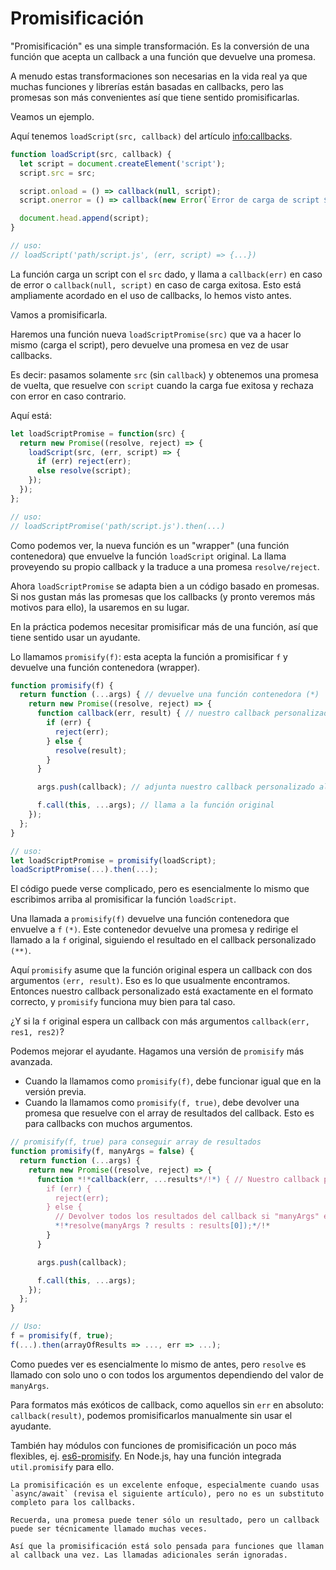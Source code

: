 # Promisificación

"Promisificación" es una simple transformación. Es la conversión de una función que acepta un callback a una función que devuelve una promesa.

A menudo estas transformaciones son necesarias en la vida real ya que muchas funciones y librerías están basadas en callbacks, pero las promesas son más convenientes así que tiene sentido promisificarlas.

Veamos un ejemplo.

Aquí tenemos `loadScript(src, callback)` del artículo <info:callbacks>.

```js run
function loadScript(src, callback) {
  let script = document.createElement('script');
  script.src = src;

  script.onload = () => callback(null, script);
  script.onerror = () => callback(new Error(`Error de carga de script ${src}`));

  document.head.append(script);
}

// uso:
// loadScript('path/script.js', (err, script) => {...})
```

La función carga un script con el `src` dado, y llama a `callback(err)` en caso de error o `callback(null, script)` en caso de carga exitosa. Esto está ampliamente acordado en el uso de callbacks, lo hemos visto antes.

Vamos a promisificarla. 

Haremos una función nueva `loadScriptPromise(src)` que va a hacer lo mismo (carga el script), pero devuelve una promesa en vez de usar callbacks.

Es decir: pasamos solamente `src` (sin `callback`) y obtenemos una promesa de vuelta, que resuelve con `script` cuando la carga fue exitosa y rechaza con error en caso contrario.

Aquí está:
```js
let loadScriptPromise = function(src) {
  return new Promise((resolve, reject) => {
    loadScript(src, (err, script) => {
      if (err) reject(err);
      else resolve(script);
    });
  });
};

// uso:
// loadScriptPromise('path/script.js').then(...)
```

Como podemos ver, la nueva función es un "wrapper" (una función contenedora) que envuelve la función `loadScript` original. La llama proveyendo su propio callback y la traduce a una promesa `resolve/reject`.

Ahora `loadScriptPromise` se adapta bien a un código basado en promesas. Si nos gustan más las promesas que los callbacks (y pronto veremos más motivos para ello), la usaremos en su lugar.

En la práctica podemos necesitar promisificar más de una función, así que tiene sentido usar un ayudante.

Lo llamamos `promisify(f)`: esta acepta la función a promisificar `f` y devuelve una función contenedora (wrapper).

```js
function promisify(f) {
  return function (...args) { // devuelve una función contenedora (*)
    return new Promise((resolve, reject) => {
      function callback(err, result) { // nuestro callback personalizado para f (**)
        if (err) {
          reject(err);
        } else {
          resolve(result);
        }
      }

      args.push(callback); // adjunta nuestro callback personalizado al final de los argumentos

      f.call(this, ...args); // llama a la función original
    });
  };
}

// uso:
let loadScriptPromise = promisify(loadScript);
loadScriptPromise(...).then(...);
```

El código puede verse complicado, pero es esencialmente lo mismo que escribimos arriba al promisificar la función `loadScript`.

Una llamada a `promisify(f)` devuelve una función contenedora que envuelve a `f` `(*)`. Este contenedor devuelve una promesa y redirige el llamado a la `f` original, siguiendo el resultado en el callback personalizado `(**)`.

Aquí `promisify` asume que la función original espera un callback con dos argumentos `(err, result)`. Eso es lo que usualmente encontramos. Entonces nuestro callback personalizado está exactamente en el formato correcto, y `promisify` funciona muy bien para tal caso.

¿Y si la `f` original espera un callback con más argumentos `callback(err, res1, res2)`?

Podemos mejorar el ayudante. Hagamos una versión de `promisify` más avanzada.

- Cuando la llamamos como `promisify(f)`, debe funcionar igual que en la versión previa.
- Cuando la llamamos como `promisify(f, true)`, debe devolver una promesa que resuelve con el array de resultados del callback. Esto es para callbacks con muchos argumentos.

```js
// promisify(f, true) para conseguir array de resultados
function promisify(f, manyArgs = false) {
  return function (...args) {
    return new Promise((resolve, reject) => {
      function *!*callback(err, ...results*/!*) { // Nuestro callback personalizado para f
        if (err) {
          reject(err);
        } else {
          // Devolver todos los resultados del callback si "manyArgs" es especificado
          *!*resolve(manyArgs ? results : results[0]);*/!*
        }
      }

      args.push(callback);

      f.call(this, ...args);
    });
  };
}

// Uso:
f = promisify(f, true);
f(...).then(arrayOfResults => ..., err => ...);
```

Como puedes ver es esencialmente lo mismo de antes, pero `resolve` es llamado con solo uno o con todos los argumentos dependiendo del valor de `manyArgs`. 

Para formatos más exóticos de callback, como aquellos sin `err` en absoluto: `callback(result)`, podemos promisificarlos manualmente sin usar el ayudante.

También hay módulos con funciones de promisificación un poco más flexibles, ej. [es6-promisify](https://github.com/digitaldesignlabs/es6-promisify). En Node.js, hay una función integrada `util.promisify` para ello.

```smart
La promisificación es un excelente enfoque, especialmente cuando usas `async/await` (revisa el siguiente artículo), pero no es un substituto completo para los callbacks.

Recuerda, una promesa puede tener sólo un resultado, pero un callback puede ser técnicamente llamado muchas veces.

Así que la promisificación está solo pensada para funciones que llaman al callback una vez. Las llamadas adicionales serán ignoradas.
```
